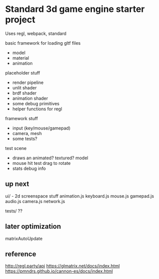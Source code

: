 # Standard 3d game engine starter project

Uses regl, webpack, standard


basic framework for loading gltf files
- model
- material
- animation

placeholder stuff
- render pipeline
- unlit shader
- brdf shader
- animation shader
- some debug primitives
- helper functions for regl

framework stuff
- input (key/mouse/gamepad)
- camera, mesh
- some tests?

test scene
- draws an animated? textured? model
- mouse hit test drag to rotate
- stats debug info


## up next
ui/ - 2d screenspace stuff
animation.js
keyboard.js
mouse.js
gamepad.js
audio.js
camera.js
network.js

tests/
??

## later optimization

matrixAutoUpdate


## reference

http://regl.party/api
https://glmatrix.net/docs/index.html
https://pmndrs.github.io/cannon-es/docs/index.html